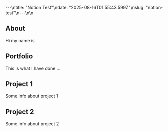 ---\ntitle: "Notion Test"\ndate: "2025-08-16T01:55:43.599Z"\nslug: "notion-test"\n---\n\n
## About

Hi my name is


## Portfolio

This is what I have done …


## Project 1

Some info about project 1


## Project 2

Some info about project 2

